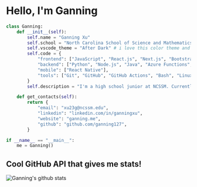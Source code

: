 # Hello, I'm Ganning

```py
class Ganning:
    def __init__(self):
        self.name = "Ganning Xu"
        self.school = "North Carolina School of Science and Mathematics"
        self.vscode_theme = "After Dark" # i love this color theme and thought it was important to mention :)
        self.code = {
            "frontend": ["JavaScript", "React.js", "Next.js", "Bootstrap", "Chakra UI", "Tailwind CSS", "HTML", "CSS", "Sass", "Redux"],
            "backend": ["Python", "Node.js", "Java", "Azure Functions", "PostgreSQL", "AWS Lambda", "C"],
            "mobile": ["React Native"],
            "tools": ["Git", "GitHub", "GitHub Actions", "Bash", "Linux"]
        }
        self.description = "I'm a high school junior at NCSSM. Currently, I'm working on an app that helps users track expiration dates for products!"

    def get_contacts(self):
        return {
            "email": "xu23g@ncssm.edu",
            "linkedin": "linkedin.com/in/ganningxu",
            "website": "ganning.me",
            "github": "github.com/ganning127",
        }

if __name__ == "__main__":
    me = Ganning()
```

## Cool GitHub API that gives me stats!
<img alt="Ganning's github stats" src="https://github-readme-stats.vercel.app/api?username=ganning127&show_icons=true&theme=cobalt" >
